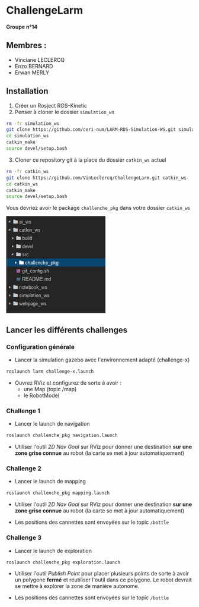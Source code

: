 # ChallengeLarm

**Groupe n°14**
## Membres :
- Vinciane LECLERCQ
- Enzo BERNARD
- Erwan MERLY

## Installation
1. Créer un Rosject ROS-Kinetic
2. Penser à cloner le dossier `simulation_ws`

```bash
rm -fr simulation_ws
git clone https://github.com/ceri-num/LARM-RDS-Simulation-WS.git simulation_ws
cd simulation_ws
catkin_make
source devel/setup.bash
```

3. Cloner ce repository git à la place du dossier `catkin_ws` actuel

```bash
rm -fr catkin_ws
git clone https://github.com/VinLeclercq/ChallengeLarm.git catkin_ws
cd catkin_ws
catkin_make
source devel/setup.bash
```

Vous devriez avoir le package `challenche_pkg` dans votre dossier `catkin_ws`

![installation_repo](src/doc/install_git.png "le package challenche_pkg est dans catkin_ws/src")

## Lancer les différents challenges
### Configuration générale

- Lancer la simulation gazebo avec l'environnement adapté (challenge-x)

```bash
roslaunch larm challenge-x.launch
```

- Ouvrez RViz et configurez de sorte à avoir :
    - une Map (topic /map)
    - le RobotModel

### Challenge 1

- Lancer le launch de navigation

```bash
roslaunch challenche_pkg navigation.launch
```

- Utiliser l'outil *2D Nav Goal* sur RViz pour donner une destination **sur une zone grise connue** au robot (la carte se met à jour automatiquement)

### Challenge 2

- Lancer le launch de mapping

```bash
roslaunch challenche_pkg mapping.launch
```

- Utiliser l'outil *2D Nav Goal* sur RViz pour donner une destination **sur une zone grise connue** au robot (la carte se met à jour automatiquement)

- Les positions des cannettes sont envoyées sur le topic ```/bottle```

### Challenge 3

- Lancer le launch de exploration

```bash
roslaunch challenche_pkg exploration.launch
```

- Utiliser l'outil *Publish Point* pour placer plusieurs points de sorte à avoir un polygone **fermé** et réutiliser l'outil dans ce polygone. Le robot devrait se mettre à explorer la zone de manière autonome.

- Les positions des cannettes sont envoyées sur le topic ```/bottle```